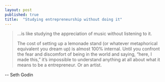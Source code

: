 ```yaml
---
layout: post
published: true
title:  "Studying entrepreneurship without doing it"
---
```

> …is like studying the appreciation of music without listening to it.
>
>The cost of setting up a lemonade stand (or whatever metaphorical equivalent you dream up) is almost 100% internal. Until you confront the fear and discomfort of being in the world and saying, “here, I made this,” it’s impossible to understand anything at all about what it means to be a entrepreneur. Or an artist.

-- Seth Godin